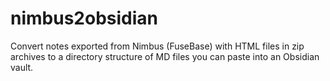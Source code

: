 # nimbus2obsidian
Convert notes exported from Nimbus (FuseBase) with HTML files in zip archives to a directory structure of MD files you can paste into an Obsidian vault.
